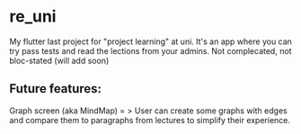 # re_uni

My flutter last project for "project learning" at uni.
It's an app where you can try pass tests and read the lections from your admins.
Not complecated, not bloc-stated (will add soon)
## Future features:
Graph screen (aka MindMap) = > User can create some graphs with edges and compare them to paragraphs from lectures to simplify their experience. 
